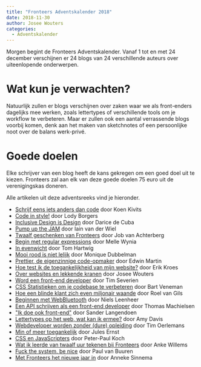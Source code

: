 ```yaml
---
title: "Fronteers Adventskalender 2018"
date: 2018-11-30
author: Josee Wouters
categories: 
  - Adventskalender
---
```

Morgen begint de Fronteers Adventskalender. Vanaf 1 tot en met 24 december verschijnen er 24 blogs van 24 verschillende auteurs over uiteenlopende onderwerpen.

# Wat kun je verwachten?

Natuurlijk zullen er blogs verschijnen over zaken waar we als front-enders dagelijks mee werken, zoals lettertypes of verschillende tools om je workflow te verbeteren. Maar er zullen ook een aantal verrassende blogs voorbij komen, denk aan het maken van sketchnotes of een persoonlijke noot over de balans werk-privé.

# Goede doelen

Elke schrijver van een blog heeft de kans gekregen om een goed doel uit te kiezen. Fronteers zal aan elk van deze goede doelen 75 euro uit de verenigingskas doneren.

Alle artikelen uit deze adventsreeks vind je hieronder.

* [Schrijf eens iets anders dan code](https://fronteers.nl/blog/2018/12/schrijf-eens-iets-anders-dan-code) door Koen Kivits
* [Code in style!](https://fronteers.nl/blog/2018/12/code-in-style) door Lody Borgers
* [Inclusive Design is Design](https://fronteers.nl/blog/2018/12/inclusive-design-is-design) door Darice de Cuba
* [Pump up the JAM](https://fronteers.nl/blog/2018/12/pump-up-the-jam) door Iain van der Wiel
* [Twaalf geschenken van Fronteers](https://fronteers.nl/blog/2018/12/twaalf-geschenken-van-fronteers) door Job van Achterberg
* [Begin met regular expressions](https://fronteers.nl/blog/2018/12/begin-met-regular-expressions) door Melle Wynia
* [In evenwicht](https://fronteers.nl/blog/2018/12/in-evenwicht) door Tom Hartwig
* [Mooi rood is niet lelijk](https://fronteers.nl/blog/2018/12/mooi-rood-is-niet-lelijk) door Monique Dubbelman
* [Prettier, de eigenzinnige code-opmaker](https://fronteers.nl/blog/2018/12/prettier-de-eigenzinnige-code-opmaker) door Edwin Martin
* [Hoe test ik de toegankelijkheid van mijn website?](https://fronteers.nl/blog/2018/12/hoe-test-ik-de-toegankelijkheid-van-mijn-website) door Erik Kroes
* [Over websites en lekkende kranen](https://fronteers.nl/blog/2018/12/over-websites-en-lekkende-kranen) door Josee Wouters
* [Word een front-end developer](https://fronteers.nl/blog/2018/12/word-een-front-end-developer) door Tim Severien
* [CSS Statistieken om je codebase te verbeteren](https://fronteers.nl/blog/2018/12/css-statistieken-om-je-codebase-te-verbeteren) door Bart Veneman
* [Hoe een blinde klant zich even miljonair waande](https://fronteers.nl/blog/2018/12/hoe-een-blinde-klant-zich-heel-even-miljonair-waande) door Roel van Gils
* [Beginnen met WebBluetooth](https://fronteers.nl/blog/2018/12/beginnen-met-webbluetooth) door Niels Leenheer
* [Een API schrijven als een front-end developer](https://fronteers.nl/blog/2018/12/een-api-schrijven-als-een-front-end-developer) door Thomas Machielsen
* ["Ik doe ook front-end"](https://fronteers.nl/blog/2018/12/ik-doe-ook-front-end) door Sander Langendoen
* [Lettertypes op het web, wat kan ik ermee?](https://fronteers.nl/blog/2018/12/lettertypes-op-het-web-wat-kan-ik-ermee) door Amy Davis
* [Webdeveloper worden zonder (dure) opleiding](https://fronteers.nl/blog/2018/12/webdeveloper-worden-zonder-dure-opleiding) door Tim Oerlemans
* [Min of meer toegankelijk](https://fronteers.nl/blog/2018/12/min-of-meer-toegankelijk) door Jules Ernst
* [CSS en JavaScripters](https://fronteers.nl/blog/2018/12/css-en-javascripters) door Peter-Paul Koch
* [Wat ik leerde van twaalf uur tekenen bij Fronteers](https://fronteers.nl/blog/2018/12/wat-ik-leerde-van-twaalf-uur-tekenen-tijdens-fronteers) door Anke Willems
* [Fuck the system, be nice](https://fronteers.nl/blog/2018/12/fuck-the-system-be-nice) door Paul van Buuren
* [Met Fronteers het nieuwe jaar in](https://fronteers.nl/blog/2018/12/met-fronteers-het-nieuwe-jaar-in) door Anneke Sinnema
